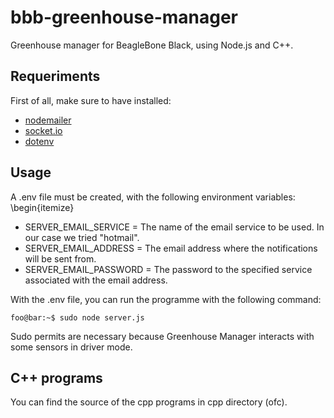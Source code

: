 # bbb-greenhouse-manager
Greenhouse manager for BeagleBone Black, using Node.js and C++.

## Requeriments
First of all, make sure to have installed:
+ [nodemailer](https://www.npmjs.com/package/nodemailer)
+ [socket.io](https://www.npmjs.com/package/socket.io)
+ [dotenv](https://www.npmjs.com/package/dotenv)

##  Usage
A .env file must be created, with the following environment variables:
\begin{itemize}
+ SERVER_EMAIL_SERVICE = The name of the email service to be used. In our case we tried "hotmail".
+ SERVER_EMAIL_ADDRESS = The email address where the notifications will be sent from.
+ SERVER_EMAIL_PASSWORD =  The password to the specified service associated with the email address.

With the .env file, you can run the programme with the following command:

```console
foo@bar:~$ sudo node server.js
```

Sudo permits are necessary because Greenhouse Manager interacts with some sensors in driver mode.

## C++ programs
You can find the source of the cpp programs in cpp directory (ofc).